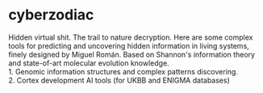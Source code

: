 # cyberzodiac
Hidden virtual shit.
The trail to nature decryption.
Here are some complex tools for predicting and uncovering hidden information in living systems, finely designed by Miguel Román.
Based on Shannon's information theory and state-of-art molecular evolution knowledge.
    <br /><space> 1. Genomic information structures and complex patterns discovering.
    <br /><space> 2. Cortex development AI tools (for UKBB and ENIGMA databases)
    <br /> 
